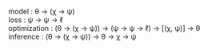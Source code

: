 model        : θ → (χ → ψ)   
loss         : ψ → ψ → ℓ  
optimization : (θ → (χ → ψ)) → (ψ → ψ → ℓ) → [(χ, ψ)] → θ  
inference    : (θ → (χ → ψ)) → θ → χ → ψ  
